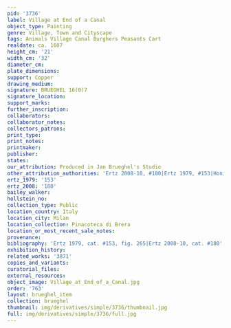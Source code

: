 ```yaml
---
pid: '3736'
label: Village at End of a Canal
object_type: Painting
genre: Village, Town and Cityscape
tags: Animals Village Canal Burghers Peasants Cart
realdate: ca. 1607
height_cm: '21'
width_cm: '32'
diameter_cm: 
plate_dimensions: 
support: Copper
drawing_medium: 
signature: BRUEGHEL 16(0)7
signature_location: 
support_marks: 
further_inscription: 
collaborators: 
collaborator_notes: 
collectors_patrons: 
print_type: 
print_notes: 
printmaker: 
publisher: 
states: 
our_attribution: Produced in Jan Brueghel's Studio
other_attribution_authorities: 'Ertz 2008-10, #180|Ertz 1979, #153|Honig database'
ertz_1979: '153'
ertz_2008: '180'
bailey_walker: 
hollstein_no: 
collection_type: Public
location_country: Italy
location_city: Milan
location_collection: Pinacoteca di Brera
location_or_most_recent_sale_notes: 
provenance: 
bibliography: 'Ertz 1979, cat. #153, fig. 265|Ertz 2008-10, cat. #180'
exhibition_history: 
related_works: '3871'
copies_and_variants: 
curatorial_files: 
external_resources: 
object_image: Village_at_End_of_a_Canal.jpg
order: '763'
layout: brueghel_item
collection: brueghel
thumbnail: img/derivatives/simple/3736/thumbnail.jpg
full: img/derivatives/simple/3736/full.jpg
---
```

